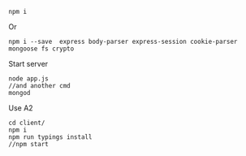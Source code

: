```
npm i
```
 Or
```
npm i --save  express body-parser express-session cookie-parser mongoose fs crypto
```
Start server
```
node app.js
//and another cmd
mongod
```

Use A2

```
cd client/
npm i
npm run typings install
//npm start
```